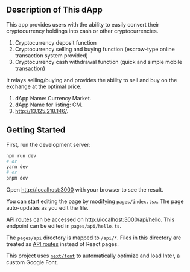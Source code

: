 ## Description of This dApp
This app provides users with the ability to easily convert their cryptocurrency holdings into cash or other cryptocurrencies.

1. Cryptocurrency deposit function
2. Cryptocurrency selling and buying function (escrow-type online transaction system provided)
3. Cryptocurrency cash withdrawal function (quick and simple mobile transaction)

It relays selling/buying and provides the ability to sell and buy on the exchange at the optimal price.

1. dApp Name: Currency Market.
2. dApp Name for listing: CM.
3. http://13.125.218.146/.


## Getting Started

First, run the development server:

```bash
npm run dev
# or
yarn dev
# or
pnpm dev
```

Open [http://localhost:3000](http://localhost:3000) with your browser to see the
result.

You can start editing the page by modifying `pages/index.tsx`. The page
auto-updates as you edit the file.

[API routes](https://nextjs.org/docs/api-routes/introduction) can be accessed on
[http://localhost:3000/api/hello](http://localhost:3000/api/hello). This
endpoint can be edited in `pages/api/hello.ts`.

The `pages/api` directory is mapped to `/api/*`. Files in this directory are
treated as [API routes](https://nextjs.org/docs/api-routes/introduction) instead
of React pages.

This project uses
[`next/font`](https://nextjs.org/docs/basic-features/font-optimization) to
automatically optimize and load Inter, a custom Google Font.
